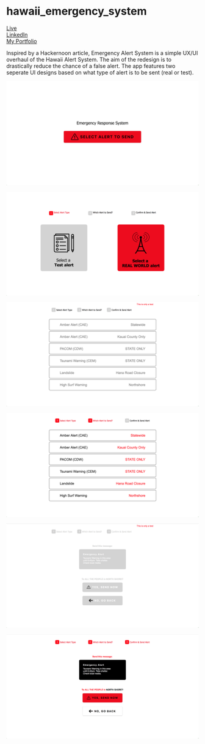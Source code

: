# hawaii_emergency_system

<a href="https://hawaii-emergency-ui.herokuapp.com/html/index.html">Live<a> <br>
<a href="https://www.linkedin.com/in/ktruong01/">LinkedIn</a> <br>
<a href="https://ktruong88.github.io/">My Portfolio</a>
  
<p>Inspired by a Hackernoon article, Emergency Alert System is a simple UX/UI overhaul of the Hawaii Alert System. The aim of the redesign is to drastically reduce the chance of a false alert. The app features two seperate UI designs based on what type of alert is to be sent (real or test).</p>

![alert-system-screenshots](https://github.com/KTruong88/hawaii_emergency_system/blob/master/images/ss1.png)

![alert-system-screenshots](https://github.com/KTruong88/hawaii_emergency_system/blob/master/images/ss2.png)

![alert-system-screenshots](https://github.com/KTruong88/hawaii_emergency_system/blob/master/images/ss3.png)

![alert-system-screenshots](https://github.com/KTruong88/hawaii_emergency_system/blob/master/images/ss00.png)

![alert-system-screenshots](https://github.com/KTruong88/hawaii_emergency_system/blob/master/images/ss5.png)

![alert-system-screenshots](https://github.com/KTruong88/hawaii_emergency_system/blob/master/images/ss6.png)
